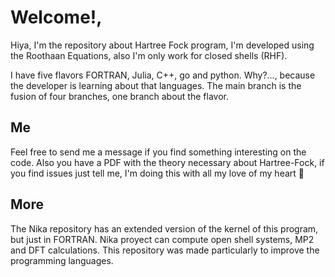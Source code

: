 # Welcome!,

Hiya, I'm the repository about Hartree Fock program, I'm developed
using the Roothaan Equations, also I'm only work for closed shells (RHF).

I have five flavors FORTRAN, Julia, C++, go and python. Why?...,
because the developer is learning about that languages. The main branch is the
fusion of four branches, one branch about the flavor.

## Me

Feel free to send me a message if you find something interesting on the code. Also
you have a PDF with the theory necessary about Hartree-Fock, if you find issues just tell me,
I'm doing this with all my love of my heart :sparkling_heart:

## More

The Nika repository has an extended version of the kernel of this program, but just
in FORTRAN. Nika proyect can compute open shell systems, MP2 and DFT calculations. This repository was made
particularly to improve the programming languages.
